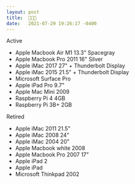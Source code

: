 ```yaml
---
layout: post
title:  👨🏻‍💻
date:   2021-07-29 19:26:17 -0400
---
```

Active

* Apple Macbook Air M1 13.3" Spacegray
* Apple Macbook Pro 2011 16" Silver
* Apple iMac 2017 27" + Thunderbolt Display
* Apple iMac 2015 21.5" + Thunderbolt Display
* Microsoft Surface Pro
* Apple iPad Pro 9.7"
* Apple Mac Mini 2009
* Raspberry Pi 4 4GB
* Raspberry Pi 3B+ 2GB

Retired

* Apple iMac 2011 21.5"
* Apple iMac 2008 24"
* Apple iMac 2004 20"
* Apple Macbook white 2008
* Apple Macbook Pro 2007 17"
* Apple iPad 2
* Apple iPad
* Microsoft Thinkpad 2002
